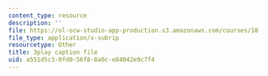 ```yaml
---
content_type: resource
description: ''
file: https://ol-ocw-studio-app-production.s3.amazonaws.com/courses/18-06sc-linear-algebra-fall-2011/a551d5c30fd056f88a0ce84042e9c7f4_zWxhmBCdvFs.vtt
file_type: application/x-subrip
resourcetype: Other
title: 3play caption file
uid: a551d5c3-0fd0-56f8-8a0c-e84042e9c7f4
---
```

